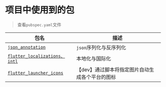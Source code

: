 # 项目中使用到的包

> 查看`pubspec.yaml`文件

| 包名                                                                                                         | 描述                                            |
| ------------------------------------------------------------------------------------------------------------ | ----------------------------------------------- |
| [`json_annotation`](https://pub.dev/packages/json_annotation)                                                | `json`序列化与反序列化                          |
| [`flutter_localizations、intl`](https://flutter.cn/docs/accessibility-and-localization/internationalization) | 本地化与国际化                                  |
| [`flutter_launcher_icons`](https://pub.dev/packages/flutter_launcher_icons)                                  | 【dev】通过脚本将指定图片自动生成各个平台的图标 |
